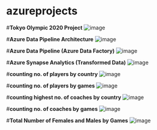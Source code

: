 # azureprojects

#**Tokyo Olympic 2020 Project**
![image](https://github.com/karthigainathan/azureprojects/assets/43938345/f4c2f2a5-8da6-4f29-b6e0-6e4664c9a329)


#**Azure Data Pipeline Architecture**
![image](https://github.com/karthigainathan/azureprojects/assets/43938345/910fd3b8-5519-4816-83c1-0ada36b8a38b)

#**Azure Data Pipeline (Azure Data Factory)**
![image](https://github.com/karthigainathan/azureprojects/assets/43938345/ab570b46-876e-4c13-8daf-d30a079cca3a)

#**Azure Synapse Analytics (Transformed Data)**
![image](https://github.com/karthigainathan/azureprojects/assets/43938345/c10be897-ac26-4009-9166-063289ca56e9)

#**counting no. of players by country**
![image](https://github.com/karthigainathan/azureprojects/assets/43938345/d51b50eb-ffc2-4776-a4d4-8ac9270912a7)

#**counting no. of players by games**
![image](https://github.com/karthigainathan/azureprojects/assets/43938345/42da2221-10a6-4550-bb6a-1b87dae9b4c8)

#**counting highest no. of coaches by country**
![image](https://github.com/karthigainathan/azureprojects/assets/43938345/ffc8d36d-fafc-40fb-b7f0-eb50c0ce93a2)

#**counting no. of coaches by games**
![image](https://github.com/karthigainathan/azureprojects/assets/43938345/a715c930-59dc-4825-8466-eb3703b508f6)

#**Total Number of Females and Males by Games**
![image](https://github.com/karthigainathan/azureprojects/assets/43938345/1a01b958-007a-41ff-91df-0a8124cb1559)
